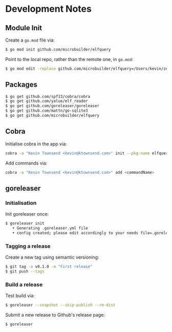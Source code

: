 # Development Notes

## Module Init

Create a `go.mod` file via:

```bash
$ go mod init github.com/microbuilder/elfquery
```

Point to the local repo, rather than the remote one, in `go.mod`:

```bash
$ go mod edit -replace github.com/microbuilder/elfquery=/Users/kevin/zendnode/ELF/elfquery
```

## Packages

```bash
$ go get github.com/spf13/cobra/cobra
$ go get github.com/yalue/elf_reader
$ go get github.com/goreleaser/goreleaser
$ go get github.com/mattn/go-sqlite3
$ go get github.com/microbuilder/elfquery
```

## Cobra

Initialise cobra in the app via:

```bash
cobra -a "Kevin Townsend <kevin@ktownsend.com>" init --pkg-name elfquery
```

Add commands via:

```bash
cobra -a "Kevin Townsend <kevin@ktownsend.com>" add <commandName>
```

## goreleaser

### Initialisation

Init goreleaser once:

```bash
$ goreleaser init
   • Generating .goreleaser.yml file
   • config created; please edit accordingly to your needs file=.goreleaser.yml
```

### Tagging a release

Create a new tag using semantic versioning:

```bash
$ git tag -a v0.1.0 -m "First release"
$ git push --tags
```

### Build a release

Test build via:

```bash
$ goreleaser --snapshot --skip-publish --rm-dist
```

Submit a new release to Github's release page:

```bash
$ goreleaser
```
